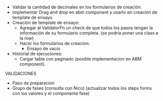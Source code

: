 - Validar la cantidad de decimales en los formularios de creación.
- implementar Drag and drop en abm component y usarlo en creación de template de ensayo. 
- Creación de template de ensayo:
  - Agregar al ValidatorFn un check de que todos los pasos tengan la información de su formulario completa. (se podría poner una class a la row)
  - Hacer los formularios de creacion:
    - Ensayo de vacío
- Historial de ejecuciones:
  - Cargar tabla con paginado (posible implementacion en ABM component).


VALIDACIONES
- Paso de preparacion
- Grupo de fases (consulta con Nico) (actualizar todos los steps forms con los valores y el componente fase)